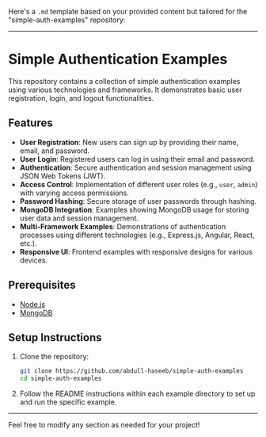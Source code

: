 Here's a `.md` template based on your provided content but tailored for the "simple-auth-examples" repository:

---

# Simple Authentication Examples

This repository contains a collection of simple authentication examples using various technologies and frameworks. It demonstrates basic user registration, login, and logout functionalities.

## Features

- **User Registration**: New users can sign up by providing their name, email, and password.
- **User Login**: Registered users can log in using their email and password.
- **Authentication**: Secure authentication and session management using JSON Web Tokens (JWT).
- **Access Control**: Implementation of different user roles (e.g., `user`, `admin`) with varying access permissions.
- **Password Hashing**: Secure storage of user passwords through hashing.
- **MongoDB Integration**: Examples showing MongoDB usage for storing user data and session management.
- **Multi-Framework Examples**: Demonstrations of authentication processes using different technologies (e.g., Express.js, Angular, React, etc.).
- **Responsive UI**: Frontend examples with responsive designs for various devices.

## Prerequisites

- [Node.js](https://nodejs.org/)
- [MongoDB](https://www.mongodb.com/)

## Setup Instructions

1. Clone the repository:

   ```bash
   git clone https://github.com/abdull-haseeb/simple-auth-examples
   cd simple-auth-examples
   ```

2. Follow the README instructions within each example directory to set up and run the specific example.

---

Feel free to modify any section as needed for your project!
